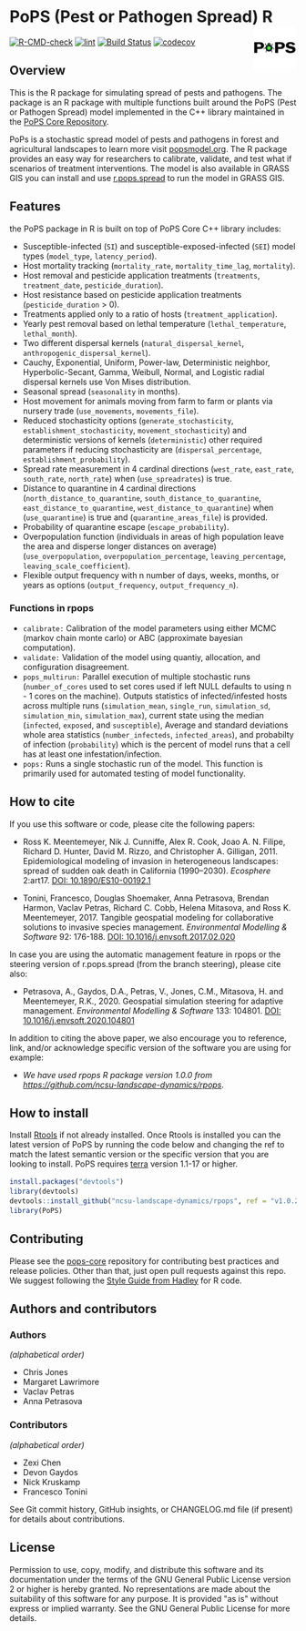 # PoPS (Pest or Pathogen Spread) R <img src="man/PoPS_GIF_transparent.gif" align="right" width="15%" />

<!-- badges: start -->
[![R-CMD-check](https://github.com/ncsu-landscape-dynamics/rpops/workflows/R-CMD-check/badge.svg)](https://github.com/ncsu-landscape-dynamics/rpops/actions?query=workflow%3AR-CMD-check)
[![lint](https://github.com/ncsu-landscape-dynamics/rpops/workflows/lint/badge.svg)](https://github.com/ncsu-landscape-dynamics/rpops/actions?query=workflow%3Alint)
[![Build Status](https://travis-ci.org/ncsu-landscape-dynamics/rpops.svg?branch=master)](https://travis-ci.org/ncsu-landscape-dynamics/rpops)
[![codecov](https://codecov.io/gh/ncsu-landscape-dynamics/rpops/branch/master/graph/badge.svg)](https://codecov.io/gh/ncsu-landscape-dynamics/rpops)
  <!-- badges: end -->

## Overview

This is the R package for simulating spread of pests and pathogens. The package is an R package with multiple functions built around the PoPS (Pest or Pathogen Spread) model implemented in the C++ library maintained in the [PoPS Core Repository](https://github.com/ncsu-landscape-dynamics/pops-core). 

PoPs is a stochastic spread model of pests and pathogens in forest and agricultural landscapes to learn more visit [popsmodel.org](https://popsmodel.org/). The R package provides an easy way for researchers to calibrate, validate, and test what if scenarios of treatment interventions. The model is also available in GRASS GIS you can install and use [r.pops.spread](https://github.com/ncsu-landscape-dynamics/r.pops.spread) to run the model in GRASS GIS.

## Features
the PoPS package in R is built on top of PoPS Core C++ library includes:

* Susceptible-infected (`SI`) and susceptible-exposed-infected (`SEI`) model types (`model_type`, `latency_period`).
* Host mortality tracking (`mortality_rate`, `mortality_time_lag`, `mortality`).
* Host removal and pesticide application treatments (`treatments`, `treatment_date`, `pesticide_duration`).
* Host resistance based on pesticide application treatments (`pesticide_duration` > 0).
* Treatments applied only to a ratio of hosts (`treatment_application`).
* Yearly pest removal based on lethal temperature (`lethal_temperature`, `lethal_month`).
* Two different dispersal kernels (`natural_dispersal_kernel`, `anthropogenic_dispersal_kernel`).
* Cauchy, Exponential, Uniform, Power-law, Deterministic neighbor, Hyperbolic-Secant, Gamma, Weibull, Normal, and Logistic radial dispersal kernels use Von Mises distribution.
* Seasonal spread (`seasonality` in months).
* Host movement for animals moving from farm to farm or plants via nursery trade (`use_movements`, `movements_file`).
* Reduced stochasticity options (`generate_stochasticity`, `establishment_stochasticity`, `movement_stochasticity`) and deterministic versions of kernels (`deterministic`) other required parameters if reducing stochasticity are (`dispersal_percentage`, `establishment_probability`).
* Spread rate measurement in 4 cardinal directions (`west_rate`, `east_rate`, `south_rate`, `north_rate`) when (`use_spreadrates`) is true.
* Distance to quarantine in 4 cardinal directions (`north_distance_to_quarantine`, `south_distance_to_quarantine`, `east_distance_to_quarantine`, `west_distance_to_quarantine`) when (`use_quarantine`) is true and (`quarantine_areas_file`) is provided.
* Probability of quarantine escape (`escape_probability`).
* Overpopulation function (individuals in areas of high population leave the area and disperse longer distances on average) (`use_overpopulation`, `overpopulation_percentage`, `leaving_percentage`, `leaving_scale_coefficient`).
* Flexible output frequency with n number of days, weeks, months, or years as options (`output_frequency`, `output_frequency_n`).

### Functions in rpops
* `calibrate:` Calibration of the model parameters using either MCMC (markov chain monte carlo) or ABC (approximate bayesian computation). 
* `validate:` Validation of the model using quantiy, allocation, and configuration disagreement.
* `pops_multirun:` Parallel execution of multiple stochastic runs (`number_of_cores` used to set cores used if left NULL defaults to using n - 1 cores on the machine). Outputs statistics of infected/infested hosts across multiple runs (`simulation_mean`,  `single_run`,  `simulation_sd`, `simulation_min`, `simulation_max`), current state using the median (`infected`,  `exposed`, and `susceptible`), Average and standard deviations whole area statistics (`number_infecteds`, `infected_areas`), and probabilty of infection (`probability`) which is the percent of model runs that a cell has at least one infestation/infection.
* `pops:` Runs a single stochastic run of the model. This function is primarily used for automated testing of model functionality.

## How to cite

If you use this software or code, please cite the following papers:

* Ross K. Meentemeyer, Nik J. Cunniffe, Alex R. Cook, Joao A. N. Filipe,
  Richard D. Hunter, David M. Rizzo, and Christopher A. Gilligan, 2011.
  Epidemiological modeling of invasion in heterogeneous landscapes:
  spread of sudden oak death in California (1990–2030).
  *Ecosphere* 2:art17.
  [DOI: 10.1890/ES10-00192.1](https://doi.org/10.1890/ES10-00192.1)

* Tonini, Francesco, Douglas Shoemaker, Anna Petrasova, Brendan Harmon,
  Vaclav Petras, Richard C. Cobb, Helena Mitasova,
  and Ross K. Meentemeyer, 2017.
  Tangible geospatial modeling for collaborative solutions
  to invasive species management.
  *Environmental Modelling & Software* 92: 176-188.
  [DOI: 10.1016/j.envsoft.2017.02.020](https://doi.org/10.1016/j.envsoft.2017.02.020)

In case you are using the automatic management feature in rpops or the
steering version of r.pops.spread (from the branch steering), please
cite also:

* Petrasova, A., Gaydos, D.A., Petras, V., Jones, C.M., Mitasova, H. and
  Meentemeyer, R.K., 2020.
  Geospatial simulation steering for adaptive management.
  *Environmental Modelling & Software* 133: 104801.
  [DOI: 10.1016/j.envsoft.2020.104801](https://doi.org/10.1016/j.envsoft.2020.104801)

In addition to citing the above paper, we also encourage you to
reference, link, and/or acknowledge specific version of the software
you are using for example:

* *We have used rpops R package version 1.0.0 from
  <https://github.com/ncsu-landscape-dynamics/rpops>*.

## How to install

Install [Rtools](https://cran.r-project.org/bin/windows/Rtools/) if not already installed. Once Rtools is installed you can the latest version of PoPS by 
running the code below and changing the ref to match the latest semantic version
or the specific version that you are looking to install. PoPS requires [terra](https://github.com/rspatial/terra) version 1.1-17 or higher.

```R
install.packages("devtools")
library(devtools)
devtools::install_github("ncsu-landscape-dynamics/rpops", ref = "v1.0.2")
library(PoPS)

```

## Contributing


Please see the [pops-core](https://github.com/ncsu-landscape-dynamics/pops-core#readme) repository for contributing best practices and release policies. Other than that, just open pull requests against this repo. We suggest following the [Style Guide from Hadley](http://adv-r.had.co.nz/Style.html) for R code.

## Authors and contributors

### Authors

_(alphabetical order)_

* Chris Jones
* Margaret Lawrimore
* Vaclav Petras
* Anna Petrasova

### Contributors

_(alphabetical order)_

* Zexi Chen
* Devon Gaydos
* Nick Kruskamp
* Francesco Tonini

See Git commit history, GitHub insights, or CHANGELOG.md file (if present)
for details about contributions.

## License

Permission to use, copy, modify, and distribute this software and its documentation
under the terms of the GNU General Public License version 2 or higher is hereby
granted. No representations are made about the suitability of this software for any
purpose. It is provided "as is" without express or implied warranty.
See the GNU General Public License for more details.
